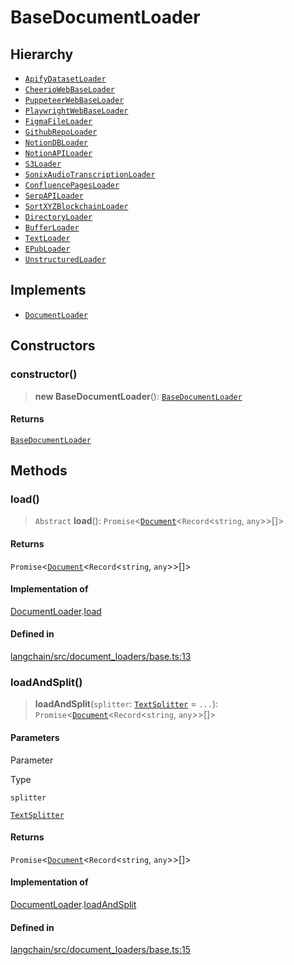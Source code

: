 BaseDocumentLoader
==================

Hierarchy[​](#hierarchy "Direct link to Hierarchy")
---------------------------------------------------

*   [`ApifyDatasetLoader`](/docs/api/document_loaders_web_apify_dataset/classes/ApifyDatasetLoader)
*   [`CheerioWebBaseLoader`](/docs/api/document_loaders_web_cheerio/classes/CheerioWebBaseLoader)
*   [`PuppeteerWebBaseLoader`](/docs/api/document_loaders_web_puppeteer/classes/PuppeteerWebBaseLoader)
*   [`PlaywrightWebBaseLoader`](/docs/api/document_loaders_web_playwright/classes/PlaywrightWebBaseLoader)
*   [`FigmaFileLoader`](/docs/api/document_loaders_web_figma/classes/FigmaFileLoader)
*   [`GithubRepoLoader`](/docs/api/document_loaders_web_github/classes/GithubRepoLoader)
*   [`NotionDBLoader`](/docs/api/document_loaders_web_notiondb/classes/NotionDBLoader)
*   [`NotionAPILoader`](/docs/api/document_loaders_web_notionapi/classes/NotionAPILoader)
*   [`S3Loader`](/docs/api/document_loaders_web_s3/classes/S3Loader)
*   [`SonixAudioTranscriptionLoader`](/docs/api/document_loaders_web_sonix_audio/classes/SonixAudioTranscriptionLoader)
*   [`ConfluencePagesLoader`](/docs/api/document_loaders_web_confluence/classes/ConfluencePagesLoader)
*   [`SerpAPILoader`](/docs/api/document_loaders_web_serpapi/classes/SerpAPILoader)
*   [`SortXYZBlockchainLoader`](/docs/api/document_loaders_web_sort_xyz_blockchain/classes/SortXYZBlockchainLoader)
*   [`DirectoryLoader`](/docs/api/document_loaders_fs_directory/classes/DirectoryLoader)
*   [`BufferLoader`](/docs/api/document_loaders_fs_buffer/classes/BufferLoader)
*   [`TextLoader`](/docs/api/document_loaders_fs_text/classes/TextLoader)
*   [`EPubLoader`](/docs/api/document_loaders_fs_epub/classes/EPubLoader)
*   [`UnstructuredLoader`](/docs/api/document_loaders_fs_unstructured/classes/UnstructuredLoader)

Implements[​](#implements "Direct link to Implements")
------------------------------------------------------

*   [`DocumentLoader`](/docs/api/document_loaders_base/interfaces/DocumentLoader)

Constructors[​](#constructors "Direct link to Constructors")
------------------------------------------------------------

### constructor()[​](#constructor "Direct link to constructor()")

> **new BaseDocumentLoader**(): [`BaseDocumentLoader`](/docs/api/document_loaders_base/classes/BaseDocumentLoader)

#### Returns[​](#returns "Direct link to Returns")

[`BaseDocumentLoader`](/docs/api/document_loaders_base/classes/BaseDocumentLoader)

Methods[​](#methods "Direct link to Methods")
---------------------------------------------

### load()[​](#load "Direct link to load()")

> `Abstract` **load**(): `Promise`<[`Document`](/docs/api/document/classes/Document)<`Record`<`string`, `any`\>\>\[\]\>

#### Returns[​](#returns-1 "Direct link to Returns")

`Promise`<[`Document`](/docs/api/document/classes/Document)<`Record`<`string`, `any`\>\>\[\]\>

#### Implementation of[​](#implementation-of "Direct link to Implementation of")

[DocumentLoader](/docs/api/document_loaders_base/interfaces/DocumentLoader).[load](/docs/api/document_loaders_base/interfaces/DocumentLoader#load)

#### Defined in[​](#defined-in "Direct link to Defined in")

[langchain/src/document\_loaders/base.ts:13](https://github.com/hwchase17/langchainjs/blob/46e1734/langchain/src/document_loaders/base.ts#L13)

### loadAndSplit()[​](#loadandsplit "Direct link to loadAndSplit()")

> **loadAndSplit**(`splitter`: [`TextSplitter`](/docs/api/text_splitter/classes/TextSplitter) = `...`): `Promise`<[`Document`](/docs/api/document/classes/Document)<`Record`<`string`, `any`\>\>\[\]\>

#### Parameters[​](#parameters "Direct link to Parameters")

Parameter

Type

`splitter`

[`TextSplitter`](/docs/api/text_splitter/classes/TextSplitter)

#### Returns[​](#returns-2 "Direct link to Returns")

`Promise`<[`Document`](/docs/api/document/classes/Document)<`Record`<`string`, `any`\>\>\[\]\>

#### Implementation of[​](#implementation-of-1 "Direct link to Implementation of")

[DocumentLoader](/docs/api/document_loaders_base/interfaces/DocumentLoader).[loadAndSplit](/docs/api/document_loaders_base/interfaces/DocumentLoader#loadandsplit)

#### Defined in[​](#defined-in-1 "Direct link to Defined in")

[langchain/src/document\_loaders/base.ts:15](https://github.com/hwchase17/langchainjs/blob/46e1734/langchain/src/document_loaders/base.ts#L15)